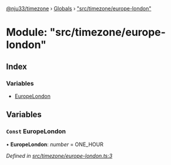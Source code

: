 [@nju33/timezone](../README.md) › [Globals](../globals.md) › ["src/timezone/europe-london"](_src_timezone_europe_london_.md)

# Module: "src/timezone/europe-london"

## Index

### Variables

* [EuropeLondon](_src_timezone_europe_london_.md#const-europelondon)

## Variables

### `Const` EuropeLondon

• **EuropeLondon**: *number* = ONE_HOUR

*Defined in [src/timezone/europe-london.ts:3](https://github.com/nju33/timezone/blob/f7057aa/src/timezone/europe-london.ts#L3)*
